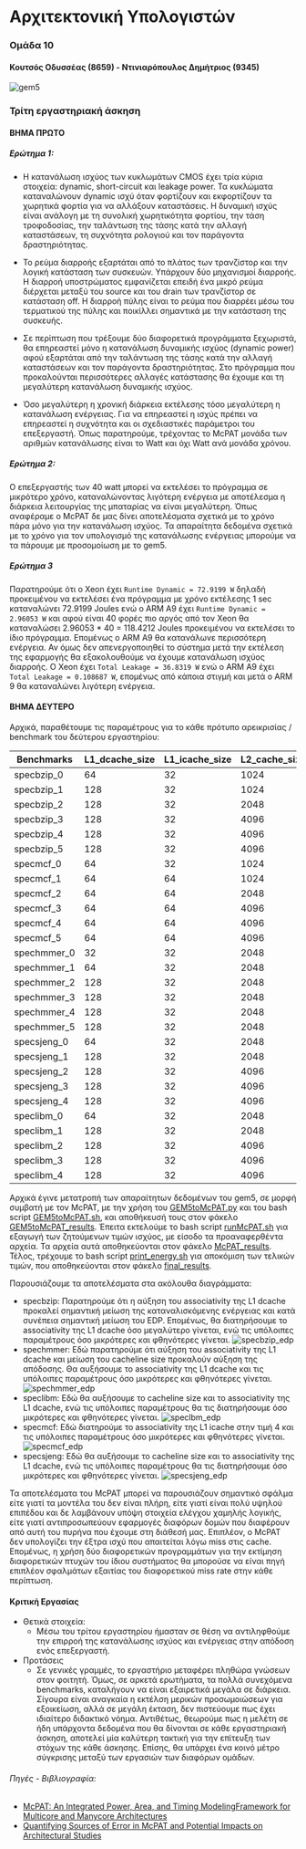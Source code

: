 # Αρχιτεκτονική Υπολογιστών   
### Ομάδα 10
#### Κουτσός Οδυσσέας (8659) - Ντινιαρόπουλος Δημήτριος (9345)
![gem5](https://www.gem5.org/assets/img/blog/gem5-linux.png)

### Τρίτη εργαστηριακή άσκηση
#### ΒΗΜΑ ΠΡΩΤΟ
##### Ερώτημα 1:
- Η κατανάλωση ισχύος των κυκλωμάτων CMOS έχει τρία κύρια στοιχεία: dynamic, short-circuit και leakage power. Τα κυκλώματα καταναλώνουν dynamic ισχύ όταν φορτίζουν και εκφορτίζουν τα χωρητικά φορτία για να αλλάξουν καταστάσεις. Η δυναμική ισχύς είναι ανάλογη με τη συνολική χωρητικότητα φορτίου, την τάση τροφοδοσίας, την ταλάντωση της τάσης κατά την αλλαγή καταστάσεων, τη συχνότητα ρολογιού και τον παράγοντα δραστηριότητας.

- Το ρεύμα διαρροής εξαρτάται από το πλάτος των τρανζίστορ και την λογική κατάσταση των συσκευών. Υπάρχουν δύο μηχανισμοί διαρροής. Η διαρροή υποστρώματος εμφανίζεται επειδή ένα μικρό ρεύμα διέρχεται μεταξύ του source και του drain των τρανζίστορ σε κατάσταση off. Η διαρροή πύλης είναι το ρεύμα που διαρρέει μέσω του τερματικού της πύλης και ποικίλλει σημαντικά με την κατάσταση της συσκευής.

- Σε περίπτωση που τρέξουμε δύο διαφορετικά προγράμματα ξεχωριστά, θα επηρεαστεί μόνο η κατανάλωση δυναμικής ισχύος (dynamic power) αφού εξαρτάται από την ταλάντωση της τάσης κατά την αλλαγή καταστάσεων και τον παράγοντα δραστηριότητας. Στο πρόγραμμα που προκαλούνται περισσότερες αλλαγές κατάστασης θα έχουμε και τη μεγαλύτερη κατανάλωση δυναμικής ισχύος.

- Όσο μεγαλύτερη η χρονική διάρκεια εκτέλεσης τόσο μεγαλύτερη η κατανάλωση ενέργειας. Για να επηρεαστεί η ισχύς πρέπει να επηρεαστεί η συχνότητα και οι σχεδιαστικές παράμετροι του επεξεργαστή. Όπως παρατηρούμε, τρέχοντας το McPAT μονάδα των αριθμών κατανάλωσης είναι το Watt και όχι Watt ανά μονάδα χρόνου.

##### Ερώτημα 2:
Ο επεξεργαστής των 40 watt μπορεί να εκτελέσει το πρόγραμμα σε μικρότερο χρόνο, καταναλώνοντας λιγότερη ενέργεια με αποτέλεσμα η διάρκεια λειτουργίας της μπαταρίας να είναι μεγαλύτερη. Όπως αναφέραμε ο McPAT δε μας δίνει αποτελέσματα σχετικά με το χρόνο πάρα μόνο για την κατανάλωση ισχύος. Τα απαραίτητα δεδομένα σχετικά με το χρόνο για τον υπολογισμό της κατανάλωσης ενέργειας μπορούμε να τα πάρουμε με προσομοίωση με το gem5.


##### Ερώτημα 3
Παρατηρούμε ότι ο Xeon έχει `Runtime Dynamic = 72.9199 W` δηλαδή προκειμένου να εκτελέσει ένα πρόγραμμα με χρόνο εκτέλεσης 1 sec καταναλώνει 72.9199 Joules ενώ ο ARM A9 έχει `Runtime Dynamic = 2.96053 W` και αφού είναι 40 φορές πιο αργός από τον Xeon θα καταναλώσει 2.96053 * 40 = 118.4212 Joules προκειμένου να εκτελέσει το ίδιο πρόγραμμα. Επομένως ο ARM A9 θα κατανάλωνε περισσότερη ενέργεια. Αν όμως δεν απενεργοποιηθεί το σύστημα μετά την εκτέλεση της εφαρμογής θα εξακολουθούμε να έχουμε κατανάλωση ισχύος διαρροής. Ο Xeon έχει `Total Leakage = 36.8319 W` ενώ ο ARM A9 έχει `Total Leakage = 0.108687 W`, επομένως από κάποια στιγμή και μετά ο ARM 9 θα καταναλώνει λιγότερη ενέργεια.

#### ΒΗΜΑ ΔΕΥΤΕΡΟ
Αρχικά, παραθέτουμε τις παραμέτρους για το κάθε πρότυπο αρεικρισίας / benchmark του δεύτερου εργαστηρίου:

| Benchmarks   | L1\_dcache\_size | L1\_icache\_size | L2\_cache\_size | L1\_dcache\_assoc | L1\_icache\_assoc | L2\_cache\_assoc | cacheline\_size |
| ------------ | ---------------- | ---------------- | --------------- | ----------------- | ----------------- | ---------------- | --------------- |
| specbzip\_0  | 64               | 32               | 1024            | 2                 | 2                 | 4                | 64              |
| specbzip\_1  | 128              | 32               | 1024            | 2                 | 2                 | 4                | 64              |
| specbzip\_2  | 128              | 32               | 2048            | 2                 | 2                 | 4                | 64              |
| specbzip\_3  | 128              | 32               | 4096            | 2                 | 2                 | 4                | 64              |
| specbzip\_4  | 128              | 32               | 4096            | 4                 | 2                 | 4                | 64              |
| specbzip\_5  | 128              | 32               | 4096            | 8                 | 2                 | 4                | 64              |
| specmcf\_0   | 64               | 32               | 1024            | 2                 | 2                 | 8                | 64              |
| specmcf\_1   | 64               | 64               | 1024            | 2                 | 2                 | 8                | 64              |
| specmcf\_2   | 64               | 64               | 2048            | 2                 | 2                 | 8                | 64              |
| specmcf\_3   | 64               | 64               | 4096            | 2                 | 2                 | 8                | 64              |
| specmcf\_4   | 64               | 64               | 4096            | 2                 | 4                 | 8                | 64              |
| specmcf\_5   | 64               | 64               | 4096            | 2                 | 8                 | 8                | 64              |
| spechmmer\_0 | 32               | 32               | 2048            | 2                 | 2                 | 8                | 64              |
| spechmmer\_1 | 64               | 32               | 2048            | 2                 | 2                 | 8                | 64              |
| spechmmer\_2 | 128              | 32               | 2048            | 2                 | 2                 | 8                | 64              |
| spechmmer\_3 | 128              | 32               | 2048            | 4                 | 2                 | 8                | 64              |
| spechmmer\_4 | 128              | 32               | 2048            | 8                 | 2                 | 8                | 64              |
| spechmmer\_5 | 128              | 32               | 2048            | 8                 | 2                 | 8                | 32              |
| specsjeng\_0 | 64               | 32               | 2048            | 2                 | 2                 | 8                | 64              |
| specsjeng\_1 | 128              | 32               | 2048            | 2                 | 2                 | 8                | 64              |
| specsjeng\_2 | 128              | 32               | 4096            | 2                 | 2                 | 8                | 64              |
| specsjeng\_3 | 128              | 32               | 4096            | 4                 | 2                 | 8                | 64              |
| specsjeng\_4 | 128              | 32               | 4096            | 4                 | 2                 | 8                | 128             |
| speclibm\_0  | 64               | 32               | 2048            | 2                 | 2                 | 8                | 64              |
| speclibm\_1  | 128              | 32               | 2048            | 2                 | 2                 | 8                | 64              |
| speclibm\_2  | 128              | 32               | 4096            | 2                 | 2                 | 8                | 64              |
| speclibm\_3  | 128              | 32               | 4096            | 4                 | 2                 | 8                | 64              |
| speclibm\_4  | 128              | 32               | 4096            | 4                 | 2                 | 8                | 128             |

Αρχικά έγινε μετατροπή των απαραίτητων δεδομένων του gem5, σε μορφή συμβατή με τον McPAT, με την χρήση του [GEM5toMcPAT.py](https://github.com/SoreenDesu/computer-architecture-auth/blob/main/assignment3/GEM5toMcPAT.py) και του bash script [GEM5toMcPAT.sh](https://github.com/SoreenDesu/computer-architecture-auth/blob/main/assignment3/bash%20scripts/gem5toMcPAT.sh), και αποθήκευσή τους στον φάκελο [GEM5toMcPAT_results](https://github.com/SoreenDesu/computer-architecture-auth/tree/main/assignment3/gem5toMcPAT_results).
Έπειτα εκτελούμε το bash script [runMcPAT.sh](https://github.com/SoreenDesu/computer-architecture-auth/blob/main/assignment3/bash%20scripts/runMcPAT.sh) για εξαγωγή των ζητούμενων τιμών ισχύος, με είσοδο τα προαναφερθέντα αρχεία. Τα αρχεία αυτά αποθηκεύονται στον φάκελο [McPAT_results](https://github.com/SoreenDesu/computer-architecture-auth/tree/main/assignment3/McPAT_results).
Τέλος, τρέχουμε το bash script [print_energy.sh](https://github.com/SoreenDesu/computer-architecture-auth/blob/main/assignment3/bash%20scripts/print_energy.sh) για αποκόμιση των τελικών τιμών, που αποθηκεύονται στον φάκελο [final_results](https://github.com/SoreenDesu/computer-architecture-auth/tree/main/assignment3/final_results).

Παρουσιάζουμε τα αποτελέσματα στα ακόλουθα διαγράμματα:
- specbzip: Παρατηρούμε ότι η αύξηση του associativity της L1 dcache προκαλεί σημαντική μείωση της καταναλισκόμενης ενέργειας και κατά συνέπεια σημαντική μείωση του EDP. Επομένως, θα διατηρήσουμε το associativity της L1 dcache όσο μεγαλύτερο γίνεται, ενώ τις υπόλοιπες παραμέτρους όσο μικρότερες και φθηνότερες γίνεται.
![specbzip_edp](https://github.com/SoreenDesu/computer-architecture-auth/blob/main/assignment3/charts/specbzip_edp.png)
- spechmmer: Εδώ παρατηρούμε ότι αύξηση του associativity της L1 dcache και μείωση του cacheline size προκαλούν αύξηση της απόδοσης. Θα αυξήσουμε το associativity της L1 dcache και τις υπόλοιπες παραμέτρους όσο μικρότερες και φθηνότερες γίνεται.
![spechmmer_edp](https://github.com/SoreenDesu/computer-architecture-auth/blob/main/assignment3/charts/spechmmer_edp.png)
- speclibm: Εδώ θα αυξήσουμε το cacheline size και το associativity της L1 dcache, ενώ τις υπόλοιπες παραμέτρους θα τις διατηρήσουμε όσο μικρότερες και φθηνότερες γίνεται.
![speclbm_edp](https://github.com/SoreenDesu/computer-architecture-auth/blob/main/assignment3/charts/speclibm_edp.png)
- specmcf: Εδώ διατηρούμε το associativity της L1 icache στην τιμή 4 και τις υπόλοιπες παραμέτρους όσο μικρότερες και φθηνότερες γίνεται.
![specmcf_edp](https://github.com/SoreenDesu/computer-architecture-auth/blob/main/assignment3/charts/specmcf_edp.png)
- specsjeng: Εδώ θα αυξήσουμε το cacheline size και το associativity της L1 dcache, ενώ τις υπόλοιπες παραμέτρους θα τις διατηρήσουμε όσο μικρότερες και φθηνότερες γίνεται.
![specsjeng_edp](https://github.com/SoreenDesu/computer-architecture-auth/blob/main/assignment3/charts/specsjeng_edp.png)

Τα αποτελέσματα του McPAT μπορεί να παρουσιάζουν σημαντικό σφάλμα είτε γιατί τα μοντέλα του δεν είναι πλήρη, είτε γιατί είναι πολύ υψηλού επιπέδου και δε λαμβάνουν υπόψη στοιχεία ελέγχου χαμηλής λογικής, είτε γιατί αντιπροσωπεύουν εφαρμογές διαφόρων δομών που διαφέρουν από αυτή του πυρήνα που έχουμε στη διάθεσή μας. Επιπλέον, ο McPAT δεν υπολογίζει την έξτρα ισχύ που απαιτείται λόγω miss στις cache. Επομένως, η χρήση  δύο  διαφορετικών  προγραμμάτων  για  την  εκτίμηση  διαφορετικών  πτυχών  του  ίδιου συστήματος θα μπορούσε να είναι πηγή επιπλέον σφαλμάτων εξαιτίας του διαφορετικού miss rate στην κάθε περίπτωση.

#### Κριτική Εργασίας
- Θετικά στοιχεία:
    - Μέσω του τρίτου εργαστηρίου ήμασταν σε θέση να αντιληφθούμε την επιρροή της κατανάλωσης ισχύος και ενέργειας στην απόδοση ενός επεξεργαστή.
- Προτάσεις 
    - Σε γενικές γραμμές, το εργαστήριο μεταφέρει πληθώρα γνώσεων στον φοιτητή. Όμως, σε αρκετά ερωτήματα, τα πολλά συνεχόμενα benchmarks, καταλήγουν να είναι εξαιρετικά μεγάλα σε διάρκεια. Σίγουρα είναι αναγκαία η εκτέλση μερικών προσωμοιώσεων για εξοικείωση, αλλά σε μεγάλη έκταση, δεν πιστεύουμε πως έχει ιδιαίτερο διδακτικό νόημα. Αντιθέτως, θεωρούμε πως η μελέτη σε ήδη υπάρχοντα δεδομένα που θα δίνονται σε κάθε εργαστηριακή άσκηση, αποτελεί μία καλύτερη τακτική για την επίτευξη των στόχων της κάθε άσκησης. Επίσης, θα υπάρχει ένα κοινό μέτρο σύγκρισης μεταξύ των εργασιών των διαφόρων ομάδων.

###### Πηγές - Βιβλιογραφία: 
- [McPAT: An Integrated Power, Area, and Timing ModelingFramework for Multicore and Manycore Architectures](https://www.hpl.hp.com/research/mcpat/micro09.pdf)
- [Quantifying Sources of Error in McPAT and Potential Impacts on Architectural Studies](https://www.samxi.org/papers/xi_hpca2015.pdf)
